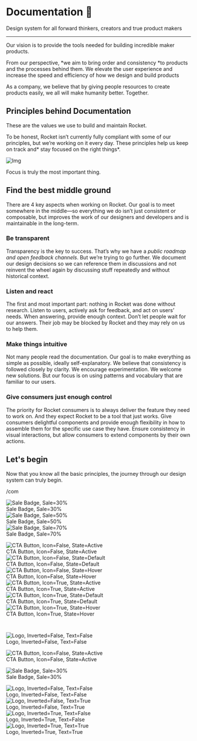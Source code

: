 
# Documentation 🚀

Design system for all forward thinkers, creators and true product makers

---

Our vision is to provide the tools needed for building incredible maker products.

From our perspective, *we aim to bring order and consistency *to products and the processes behind them. We elevate the user experience and increase the speed and efficiency of how we design and build products

As a company, we believe that by giving people resources to create products easily, we all will make humanity better. Together.

## Principles behind Documentation

These are the values we use to build and maintain Rocket.

To be honest, Rocket isn’t currently fully compliant with some of our principles, but we’re working on it every day. These principles help us keep on track and* stay focused on the right things*.

![Img](https://studio-assets.supernova.io/design-systems/14533/9289758a-6300-472a-bbc6-a57098081abf.jpeg)

Focus is truly the most important thing.

## Find the best middle ground

There are 4 key aspects when working on Rocket. Our goal is to meet somewhere in the middle—so everything we do isn’t just consistent or composable, but improves the work of our designers and developers and is maintainable in the long-term.

### Be transparent

Transparency is the key to success. That’s why we have a *public roadmap and open feedback channels*. But we’re trying to go further. We document our design decisions so we can reference them in discussions and not reinvent the wheel again by discussing stuff repeatedly and without historical context.

### Listen and react

The first and most important part: nothing in Rocket was done without research. Listen to users, actively ask for feedback, and act on users’ needs. When answering, provide enough context. Don’t let people wait for our answers. Their job may be blocked by Rocket and they may rely on us to help them.

### Make things intuitive

Not many people read the documentation. Our goal is to make everything as simple as possible, ideally self-explanatory. We believe that consistency is followed closely by clarity. We encourage experimentation. We welcome new solutions. But our focus is on using patterns and vocabulary that are familiar to our users.

### Give consumers just enough control

The priority for Rocket consumers is to always deliver the feature they need to work on. And they expect Rocket to be a tool that just works. Give consumers delightful components and provide enough flexibility in how to assemble them for the specific use case they have. Ensure consistency in visual interactions, but allow consumers to extend components by their own actions.

## Let's begin

Now that you know all the basic principles, the journey through our design system can truly begin.

/com

  
![Sale Badge, Sale=30%](https://studio-assets.supernova.io/design-systems/14533/ed1a06e4-cbf7-4799-9b84-8f1892f32991.png)  
Sale Badge, Sale=30%  
![Sale Badge, Sale=50%](https://studio-assets.supernova.io/design-systems/14533/415dc2c8-ee3d-4ee2-82f2-8f5cf4f97cfb.png)  
Sale Badge, Sale=50%  
![Sale Badge, Sale=70%](https://studio-assets.supernova.io/design-systems/14533/ca452261-7736-4636-9b52-d9109b6d0ccf.png)  
Sale Badge, Sale=70%  


  
![CTA Button, Icon=False, State=Active](https://studio-assets.supernova.io/design-systems/14533/04ceea2c-6789-404c-ae3f-5e41f16d927b.png)  
CTA Button, Icon=False, State=Active  
![CTA Button, Icon=False, State=Default](https://studio-assets.supernova.io/design-systems/14533/7aa6f8ee-d63a-4c7b-9fba-0693f53bc375.png)  
CTA Button, Icon=False, State=Default  
![CTA Button, Icon=False, State=Hover](https://studio-assets.supernova.io/design-systems/14533/fcbadc2d-2839-4e14-b5fa-239b8636f5b0.png)  
CTA Button, Icon=False, State=Hover  
![CTA Button, Icon=True, State=Active](https://studio-assets.supernova.io/design-systems/14533/a17cb14b-72b9-46d2-8400-00e98b4913bc.png)  
CTA Button, Icon=True, State=Active  
![CTA Button, Icon=True, State=Default](https://studio-assets.supernova.io/design-systems/14533/989a15f6-e788-45ca-a6ea-1456d93879a8.png)  
CTA Button, Icon=True, State=Default  
![CTA Button, Icon=True, State=Hover](https://studio-assets.supernova.io/design-systems/14533/4f963e6f-5886-4b65-804e-05d83c10e469.png)  
CTA Button, Icon=True, State=Hover  


```javascript  
  
```

  
![Logo, Inverted=False, Text=False](https://studio-assets.supernova.io/design-systems/14533/d6650d51-8396-420c-b687-2919ced6c037.png)  
Logo, Inverted=False, Text=False  


  
  


  
![CTA Button, Icon=False, State=Active](https://studio-assets.supernova.io/design-systems/14533/04ceea2c-6789-404c-ae3f-5e41f16d927b.png)  
CTA Button, Icon=False, State=Active  


  
![Sale Badge, Sale=30%](https://studio-assets.supernova.io/design-systems/14533/ed1a06e4-cbf7-4799-9b84-8f1892f32991.png)  
Sale Badge, Sale=30%  


  
![Logo, Inverted=False, Text=False](https://studio-assets.supernova.io/design-systems/14533/d6650d51-8396-420c-b687-2919ced6c037.png)  
Logo, Inverted=False, Text=False  
![Logo, Inverted=False, Text=True](https://studio-assets.supernova.io/design-systems/14533/8a00597b-3f1f-4487-af33-df02add67fa8.png)  
Logo, Inverted=False, Text=True  
![Logo, Inverted=True, Text=False](https://studio-assets.supernova.io/design-systems/14533/c8e384c3-4f5c-4da5-8ce2-9d1ff4ef6e1a.png)  
Logo, Inverted=True, Text=False  
![Logo, Inverted=True, Text=True](https://studio-assets.supernova.io/design-systems/14533/8b01aac2-9b45-494d-81e9-6b0ac733f507.png)  
Logo, Inverted=True, Text=True  
